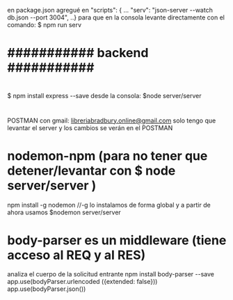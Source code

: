 en package.json agregué en 
"scripts": {
 ...
 "serv": "json-server --watch db.json --port 3004",
 ..}
para que en la consola levante directamente con el comando:  $ npm run serv
# ########### backend ########### #
#
$ npm install express --save
desde la consola: $node server/server

#
POSTMAN con gmail: libreriabradbury.online@gmail.com
solo tengo que levantar el server y los cambios se verán en el POSTMAN

# nodemon-npm (para no tener que detener/levantar con $ node server/server )
npm install -g nodemon //-g lo instalamos de forma global
y a partir de ahora usamos 
$nodemon server/server

# body-parser es un middleware (tiene acceso al REQ y al RES)
analiza el cuerpo de la solicitud entrante
npm install body-parser --save
app.use(bodyParser.urlencoded ({extended: false}))
app.use(bodyParser.json())